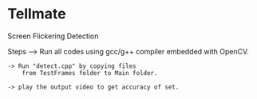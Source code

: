 # Tellmate
Screen Flickering Detection

Steps --> Run all codes using gcc/g++ compiler 
		embedded with OpenCV.



	-> Run "detect.cpp" by copying files 
	   	from TestFrames folder to Main folder.

	-> play the output video to get accuracy of set.

